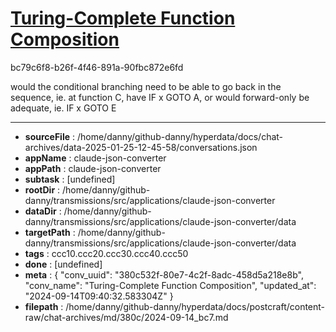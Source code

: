 # [Turing-Complete Function Composition](https://claude.ai/chat/380c532f-80e7-4c2f-8adc-458d5a218e8b)

bc79c6f8-b26f-4f46-891a-90fbc872e6fd

would the conditional branching need to be able to go back in the sequence, ie. at function C, have IF x GOTO A, or would forward-only be adequate, ie. IF x GOTO E

---

* **sourceFile** : /home/danny/github-danny/hyperdata/docs/chat-archives/data-2025-01-25-12-45-58/conversations.json
* **appName** : claude-json-converter
* **appPath** : claude-json-converter
* **subtask** : [undefined]
* **rootDir** : /home/danny/github-danny/transmissions/src/applications/claude-json-converter
* **dataDir** : /home/danny/github-danny/transmissions/src/applications/claude-json-converter/data
* **targetPath** : /home/danny/github-danny/transmissions/src/applications/claude-json-converter/data
* **tags** : ccc10.ccc20.ccc30.ccc40.ccc50
* **done** : [undefined]
* **meta** : {
  "conv_uuid": "380c532f-80e7-4c2f-8adc-458d5a218e8b",
  "conv_name": "Turing-Complete Function Composition",
  "updated_at": "2024-09-14T09:40:32.583304Z"
}
* **filepath** : /home/danny/github-danny/hyperdata/docs/postcraft/content-raw/chat-archives/md/380c/2024-09-14_bc7.md